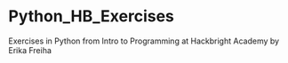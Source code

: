 # Python_HB_Exercises
Exercises in Python from Intro to Programming at Hackbright Academy by Erika Freiha
